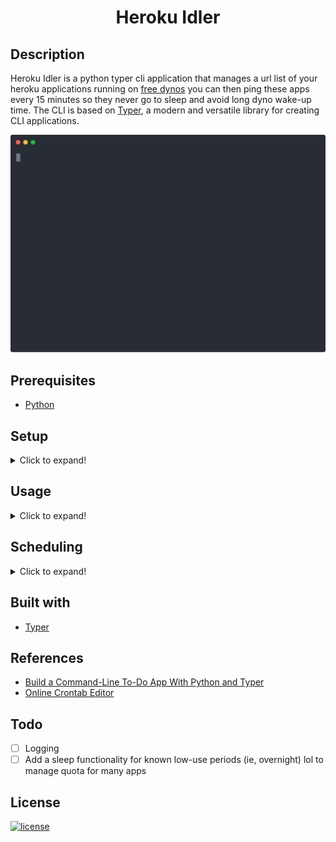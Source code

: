 <h1 align="center"><b>Heroku Idler</b></h1>

## <b>Description</b>

Heroku Idler is a python typer cli application that manages a url list of your heroku applications running on [free dynos](https://devcenter.heroku.com/articles/free-dyno-hours) you can then ping these apps every 15 minutes so they never go to sleep and avoid long dyno wake-up time. The CLI is based on [Typer](https://typer.tiangolo.com/), a modern and versatile library for creating CLI applications.

<p align="center">
<img src="images/demo.svg">
</p>

## <b>Prerequisites</b>
- [Python](https://www.python.org/downloads/)

## <b>Setup</b>
<details>
<summary>Click to expand!</summary>

### <b>Clone repository</b>
```bash
$ git clone https://github.com/DanNduati/Heroku_idler.git
```
### <b>Install dependencies</b>
If you have [pipenv](https://pipenv.pypa.io/) installed use:
```bash
$ pipenv install
```
Otherwise you can use the requirements.txt file:
```bash
# create virtualenvironment and activate it
$ python -m venv venv
$ source venv/bin/activate
# install dependencies
$ pip install -r requirements.txt
```
</details>

## <b>Usage</b>
<details>
<summary>Click to expand!</summary>

The application provides the following commands to initialize the app,add and remove urls and ping the urls:

| <b>Command</b>             	| <b>Description</b>                                         	|
|----------------------------	|------------------------------------------------------------	|
| init                       	| Initialises the application’configuration and JSON storage 	|
| add [URL] 	                | Adds a new Heroku app URL                                  	|
| list                       	| Lists all the URLs added                                   	|
| remove [URL_ID]            	| Removes a URL from storage by id                           	|
| ping                       	| Pings the URLs present in the JSON storage                 	|


```bash
# Show a user-friendly help message for usage of the application
$ python -m herokuidler --help
Usage: herokuidler [OPTIONS] COMMAND [ARGS]...

Options:
  --install-completion  Install completion for the current shell.
  --show-completion     Show completion for the current shell, to copy it or
                        customize the installation.
  --help                Show this message and exit.

Commands:
  add     Add a new url
  init    Initialize the url json storage
  list    List all urls
  ping    Ping all urls
  remove  Remove a url using its id

# Initialize the app
$ python -m herokuidler init
use this as the url json storage location? [/home/daniel/.daniel_urls.json]: 
The urls json storage is /home/daniel/.daniel_urls.json

# Run tests
$ python -m pytest -v

# Add a url
$ python -m herokuidler add https://gentle-dusk-50795.herokuapp.com/ping
URL: "https://gentle-dusk-50795.herokuapp.com/ping" was added

# list all urls
$ python -m herokuidler list

Url list:

ID. | Url 
--------------------------------------------------
1   | https://gentle-dusk-50795.herokuapp.com/ping

# Remove a url by its id
$ python -m herokuidler remove 1
Delete url #1: https://gentle-dusk-50795.herokuapp.com/ping? [y/N]: y
url #1: 'https://gentle-dusk-50795.herokuapp.com/ping' was removed

# Ping all the urls added
$ python -m herokuidler ping
Pinging url# 1: https://gentle-dusk-50795.herokuapp.com/ping
https://gentle-dusk-50795.herokuapp.com/ping responded with : 200
Pinging url# 2: https://fastapi-dan.herokuapp.com/
https://fastapi-dan.herokuapp.com/ responded with : 200
```
</details>

## <b>Scheduling</b>
<details>
<summary>Click to expand!</summary>

Since apps using free web dynos sleep after 30 minutes of inactivity I use the [Cron](https://en.wikipedia.org/wiki/Cron) job scheduler to run the ping cli command of the application that pings my applications every 15 minutes
> :warning: **The cron service is only available for Unix-base systems!** checkout the windows equivalent to a cron job called a [scheduled task](https://active-directory-wp.com/docs/Usage/How_to_add_a_cron_job_on_Windows/Scheduled_tasks_and_cron_jobs_on_Windows/)

### <b>Scheduling the worker</b>
Each user in a Unix system has the option to set up scheduled commands that are executed by the system in a "crontab" (cron table) file. The crontab command is used to open a text editor on the user's crontab file:
```bash
$ crontab -e
```
The crontab -e command will start a text editor on the user's crontab file, which will initially be empty, aside from some explanatory comments. A scheduled job is given in the crontab file as a line with six fields. The first five fields are used to set up the run scheduled for the job. The sixth and last field is the command to run. You can configure multiple jobs, each with its own schedule by writing multiple lines in the crontab file.
```bash
┌───────────── minute (0 - 59)
│ ┌───────────── hour (0 - 23) 
│ │ ┌───────────── day of month (1 - 31)
│ │ │ ┌───────────── month (1 - 12)
│ │ │ │ ┌───────────── day of week (0 - 6) (Sunday to Saturday;
│ │ │ │ │                                       7 is also Sunday on some systems)
│ │ │ │ │
│ │ │ │ │
* * * * *  command to execute
```
To run the cli ping command at every 15th minute past every hour from 6am to midnight (maintain the 18 hr quota). add this to your crontab file:
```bash

*/15 6-23,0 * * * cd <path to cli application> && <path to your virtual environment python executabl> -m herokuidler ping
```
In my case the worker runs on my raspberry pi it has way better uptime than my laptop :):
```bash
*/15 6-23,0 * * * cd /home/pi/Desktop/heroku_idler && /home/pi/.local/share/virtualenvs/heroku_idler-Y8-KEVQ5/bin/python -m herokuidler ping
```
<p align="center">
<img height="300" src="images/idler_pi.png" alt="pidler" />
</p>

**But there's a catch** [here](https://devcenter.heroku.com/articles/free-dyno-hours)
>Personal accounts are given a base of 550 free dyno hours each month. In addition to these base hours, accounts which verify with a credit card will receive an additional 450 hours added to the monthly free dyno quota. This means you can receive a total of 1000 free dyno hours per month, if you verify your account with a credit card.

So add your billing information and just like that you have 1000 hours of free dyno use a month!

Do the math: `31 days x 24 hours = 744 hours` which is less than the 1000 hrs so we can have a free dyno that runs all the time for free to do what we want and still have other apps that use the remainder!
</details>

## <b>Built with</b>
- [Typer](https://typer.tiangolo.com/)

## <b>References</b>
- [Build a Command-Line To-Do App With Python and Typer](https://realpython.com/python-typer-cli/)
- [Online Crontab Editor](https://crontab.guru/)

## <b>Todo</b>
- [ ] Logging
- [ ] Add a sleep functionality for known low-use periods (ie, overnight) lol to manage quota for many apps 

## <b>License</b>
[![license](https://img.shields.io/badge/License-Beerware-yellowgreen)](LICENSE)

